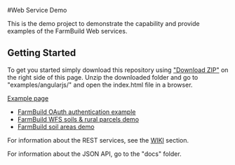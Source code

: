 #Web Service Demo

This is the demo project to demonstrate the capability and provide examples of the FarmBuild Web services.


## Getting Started

To get you started simply download this repository using <a href="https://github.com/FarmBuild/farmbuild-web-services-demo/archive/master.zip" target="_blank">"Download ZIP"</a> on the right side of this page.
Unzip the downloaded folder and go to "examples/angularjs/" and open the index.html file in a browser.


<a href="https://rawgit.com/FarmBuild/farmbuild-web-services-demo/master/examples/angularjs/index.html" target="_blank">Example page</a>


* <a href="examples/angularjs/farmbuild-oauth" target="_blank">FarmBuild OAuth authentication example</a>
* <a href="examples/angularjs/farmbuild-wfs" target="_blank">FarmBuild WFS soils & rural parcels demo</a>
* <a href="examples/angularjs/farmbuild-soil" target="_blank">FarmBuild soil areas demo</a>

For information about the REST services, see the <a href="https://github.com/FarmBuild/farmbuild-web-services-demo/wiki" target="_blank">WIKI</a> section.

For information about the JSON API, go to the "docs" folder.

